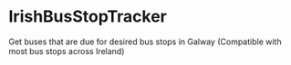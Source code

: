# IrishBusStopTracker
Get buses that are due for desired bus stops in Galway (Compatible with most bus stops across Ireland)
